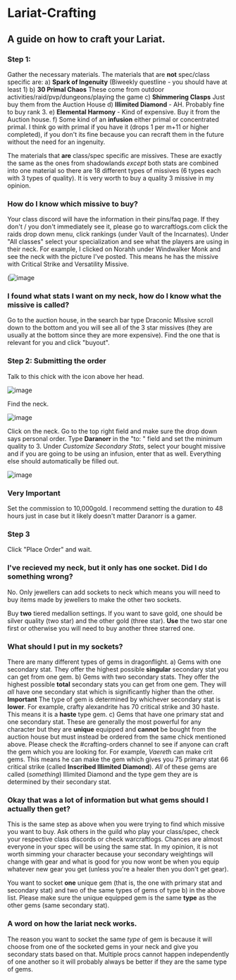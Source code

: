 # Lariat-Crafting
## A guide on how to craft your Lariat.

### Step 1: 
Gather the necessary materials. The materials that are **not** spec/class specific are:
            a) **Spark of Ingenuity** (Biweekly questline - you should have at least 1)
            b) **30 Primal Chaos** These come from outdoor activities/raid/pvp/dungeons/playing the game
            c) **Shimmering Clasps** Just buy them from the Auction House
            d) **Illimited Diamond** - AH. Probably fine to buy rank 3. 
            e) **Elemental Harmony** - Kind of expensive. Buy it from the Auction house. 
            f) Some kind of an **infusion** either primal or concentrated primal. I think go with 
             primal if you have it (drops 1 per m+11 or higher completed), if you don't its fine 
             because you can recraft them in the future without the need for an ingenuity. 

The materials that **are** class/spec specific are missives. These are exactly the same as the ones from 
shadowlands *except* both stats are combined into one material so there are 18 different types of missives 
(6 types each with 3 types of quality). It is very worth to buy a quality 3 missive in my opinion.

### How do I know which missive to buy?

Your class discord will have the information in their pins/faq page. If they don't / you don't immediately
see it, please go to warcraftlogs.com click the raids drop down menu, click rankings (under Vault of the 
Incarnates). Under "All classes" select your specialization and see what the players are using in their 
neck. For example, I clicked on Norahh under Windwalker Monk and see the neck with the picture I've posted. 
This means he has the missive with Critical Strike and Versatility Missive. 

(![image](https://user-images.githubusercontent.com/80606953/208825689-b4db6ed6-4fb0-48c1-b462-c92fc6748dc0.png)

### I found what stats I want on my neck, how do I know what the missive is called?

Go to the auction house, in the search bar type Draconic MIssive scroll down to the bottom and you will 
see all of the 3 star missives (they are usually at the bottom since they are more expensive). Find the 
one that is relevant for you and click "buyout". 

### Step 2: Submitting the order

Talk to this chick with the icon above her head. 

![image](https://user-images.githubusercontent.com/80606953/208825848-dc8c41fd-67c6-4c75-860c-591a8003e735.png)

Find the neck.

![image](https://user-images.githubusercontent.com/80606953/208825920-e107f062-4bf7-4178-ae4a-c0a833f1ddf3.png)

Click on the neck. Go to the top right field and make sure the drop down says personal order. Type **Daranorr** in 
the "to:  " field and set the minimum quality to 3. Under *Customize Secondary Stats*, select your bought missive 
and if you are going to be using an infusion, enter that as well. Everything else should automatically be filled out. 

![image](https://user-images.githubusercontent.com/80606953/208825962-146c8e87-0ea5-4493-8d1b-3abc8b431c43.png)

### Very Important

Set the commission to 10,000gold. I recommend setting the duration to 48 hours just in case but it likely doesn't matter 
Daranorr is a gamer.

### Step 3

Click "Place Order" and wait.

### I've recieved my neck, but it only has one socket. Did I do something wrong?

No. Only jewellers can add sockets to neck which means you will need to buy items made by jewellers to make the other two 
sockets. 

Buy **two** tiered medallion settings. If you want to save gold, one should be silver quality (two star) and the other gold 
(three star). **Use** the two star one first or otherwise you will need to buy another three starred one.

### What should I put in my sockets?

There are many different types of gems in dragonflight. 
            a) Gems with one secondary stat. They offer the highest possible **singular** secondary stat you can get from one gem.
            b) Gems with two secondary stats. They offer the highest possible **total** secondary stats you can get from one gem. 
               They will *all* have one secondary stat which is significantly higher than the other. **Important** The type of gem
               is determined by whichever secondary stat is **lower**. For example, crafty alexandrite has 70 critical strike and 30
               haste. This means it is a **haste** type gem.
            c) Gems that have one primary stat and one secondary stat. These are generally the most powerful for any character but
               they are **unique** equipped and **cannot** be bought from the auction house but must instead be ordered from the same
               chick mentioned above. Please check the #crafting-orders channel to see if anyone can craft the gem which you are
               looking for. For example, *Vaereth* can make crit gems. This means he can make the gem which gives you 75 primary stat 
               66 critical strike (called **Inscribed Illimited Diamond**). *All* of these gems are called (*something*) Illimited Diamond and
               the type gem they are is determined by their secondary stat. 
            
### Okay that was a lot of information but what gems should I actually then get?    
            
This is the same step as above when you were trying to find which missive you want to buy. Ask others in the guild who play your class/spec,
check your respective class discords or check warcraftlogs. Chances are almost everyone in your spec will be using the same stat. In my opinion,
it is not worth simming your character because your secondary weightings will change with gear and what is good for you now wont be when you equip
whatever new gear you get (unless you're a healer then you don't get gear). 

You want to socket **one** unique gem (that is, the one with primary stat and secondary stat) and two of the 
same types of gems of type b) in the above list. Please make sure the unique equipped gem is the same **type** as the other gems (same secondary stat).    

### A word on how the lariat neck works.
            
The reason you want to socket the same *type* of gem is because it will choose from one of the socketed gems in your neck and give you secondary stats based on that.
Multiple procs cannot happen independently of one another so it will probably always be better if they are the same type of gems.

